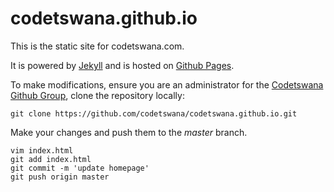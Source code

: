 # codetswana.github.io

This is the static site for codetswana.com.

It is powered by [Jekyll](http://jekyllrb.com/) and is hosted on [Github Pages](https://pages.github.com/).

To make modifications, ensure you are an administrator for the [Codetswana Github Group](https://github.com/codetswana/),
clone the repository locally:

```
git clone https://github.com/codetswana/codetswana.github.io.git
```

Make your changes and push them to the *master* branch.

```
vim index.html
git add index.html
git commit -m 'update homepage'
git push origin master
```
